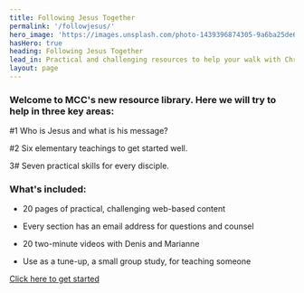 ```yaml
---
title: Following Jesus Together
permalink: '/followjesus/'
hero_image: 'https://images.unsplash.com/photo-1439396874305-9a6ba25de6c6?ixid=MnwxMjA3fDB8MHxwaG90by1wYWdlfHx8fGVufDB8fHx8&ixlib=rb-1.2.1&auto=format&fit=crop&w=1780&q=80'
hasHero: true
heading: Following Jesus Together
lead_in: Practical and challenging resources to help your walk with Christ.
layout: page
---
```


### Welcome to MCC's new resource library. Here we will try to help in three key areas:

#1 Who is Jesus and what is his message?

#2 Six elementary teachings to get started well.

3# Seven practical skills for every disciple.

### What's included:

- 20 pages of practical, challenging web-based content

- Every section has an email address for questions and counsel

- 20 two-minute videos with Denis and Marianne

- Use as a tune-up, a small group study, for teaching someone

<a href="https://docs.google.com/document/d/17cntNQUV1fhIJrxlSNeoEjmkyX7B3F5lZUQqlawzSao/edit?pli=1" target="_blank" class="btn btn--primary">Click here to get started</a>

